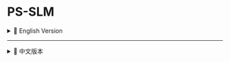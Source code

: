 # PS-SLM

<details>
<summary>📖 English Version</summary>

## Overview

**PS-SLM** (*Phone-Synchronized Speech Language Model*) proposes a novel alignment strategy based on **phone-synchronized decoding**, further improving prior methods such as **LegoSLM** and **SLAM-LLM**. It enhances speech-text alignment quality and strengthens the integration between the encoder and language model components.

This repository contains two main components:

---

## 📌 1. SLAM-LLM-ASR

An instruction-following **Speech Large Language Model (Speech LLM)** built on the SLAM-LLM-ASR framework. It integrates the **Whisper encoder** or **SenseVoice encoder** into a modular architecture enhanced by **phone-synchronized alignment**, enabling improved transcription accuracy and contextual understanding.

As a condensed and user-friendly version of SLAM-LLM, this component is designed for rapid prototyping of custom Speech LLM architectures.

---

## 📌 2. Whisper-CTC

A standalone CTC training module for fine-tuning the Whisper encoder with support for both standard and **phone-synchronized alignment** strategies.

### Key Features:
- Encoder + CTC training pipeline.
- Support for vocabularies including `sentence_piece`, `gemma-2b`, `qwen-2.5`, and self-defined token sets.
- Flexible freezing/unfreezing of the Whisper encoder.
- Seamless integration with downstream SLAM-style tasks.

> ⚠️ **Notes:**
> - Deepspeed-based distributed training is **not yet supported** — avoid using `train_deepspeed.*` scripts.  
> - The **SLAM-LLM-NPU** environment is **fully supported and verified**.

</details>

---

<details>
<summary>📘 中文版本</summary>

## 项目简介

**PS-SLM**（Phone-Synchronized Speech Language Model）提出了一种基于**音素同步解码（Phone-Synchronized Decoding）**的新型对齐方式，在 **LegoSLM** 与 **SLAM-LLM** 的基础上进一步改进了语音与文本的对齐策略，提升了语音理解的对齐精度，并加强了编码器与语言模型之间的融合效果。

本项目主要包含两个核心模块：

---

## 📌 1. SLAM-LLM-ASR

一个基于 SLAM-LLM-ASR 框架的指令遵循型 **语音大语言模型（Speech LLM）**。该模块集成了 **Whisper 编码器**或 **SenseVoice 编码器**，采用模块化设计，并引入了**音素同步对齐**机制，提升了转录性能和上下文理解能力。

该模块作为 SLAM-LLM 的精简版，具备更强的可用性和扩展性，便于快速搭建自定义的 Speech LLM 架构。

---

## 📌 2. Whisper-CTC

独立的 CTC 训练模块，用于微调 Whisper 编码器，支持传统对齐与**音素同步对齐**两种训练方式。

### 主要特性：
- 支持 Encoder + CTC 的训练范式；
- 兼容多种词表：`sentence_piece`、`gemma-2b`、`qwen-2.5`、自定义词表等；
- 支持 Whisper 编码器参数的灵活冻结与解冻；
- 可与 SLAM 风格任务无缝集成。

> ⚠️ **注意事项：**  
> - 当前暂不支持基于 Deepspeed 的分布式训练，**请勿使用 `train_deepspeed.*` 系列脚本**；  
> - 已全面适配并验证 **SLAM-LLM-NPU 环境**，可稳定运行。

</details>
